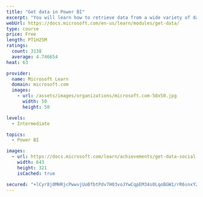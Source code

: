```yaml
---
title: "Get data in Power BI"
excerpt: "You will learn how to retrieve data from a wide variety of data sources, including Microsoft Excel, relational databases, and NoSQL data stores. You will also learn how to improve performance while retrieving data."
webUrl: https://docs.microsoft.com/en-us/learn/modules/get-data/
type: course
price: Free
length: PT1H25M
ratings:
  count: 3138
  average: 4.746654
heat: 63

provider:
  name: Microsoft Learn
  domain: microsoft.com
  images:
    - url: /assets/images/organizations/microsoft.com-50x50.jpg
      width: 50
      height: 50

levels:
  - Intermediate

topics:
  - Power BI

images:
  - url: https://docs.microsoft.com/learn/achievements/get-data-social.png
    width: 643
    height: 321
    isCached: true

secured: "+lCyr8j0MHRjcPwwvjUoBfbtPdv7H03voJYwCqpEM34s0LqoBGW1/rR6snxYZxtJN2ref7bPrJwhJjSFVE5B2E7Jyt4829lrXeGM+Q1ZVlgpRk8NbKesap6rS0tpsqKwc1wkXmr3fNrfNv3Gvdsg14OW2JEnN0Dp4mUkzl/ujhXiliC483Dy1WT0+b2fzoXDfee7l6Wzowo6o29S9vvj+vqd8SdTcp5Z1JTob2LPQm4Bg/sib3E7rX2HzkizR9z3LrWzU30LnScxQMIh7lzuwhhfooRfZUulR6c5JnwhDYusjOIk4rKXYLjwWbN8ftZwbd+c9VPJTYxVmsG1Ys9QCkKFCsg1mOwsKiHX8La1Ahhkd8qZpWiyMCpMdX+Co4URYzhL5cKL/TusztsJsSls9ORDH7IX+6t+z+28LvuMYYc=;mrlfAS6YgXszycVgmUJm+Q=="
---
```


